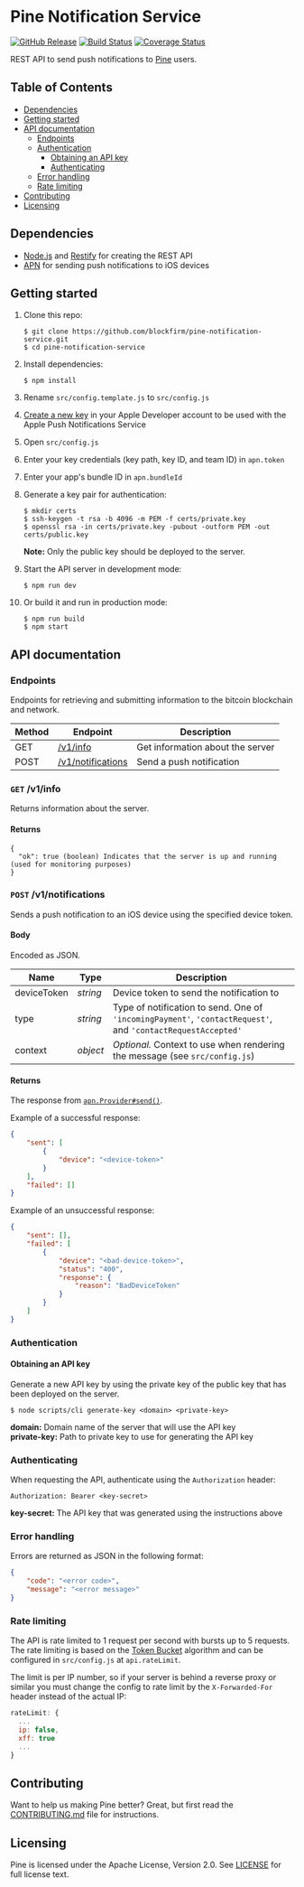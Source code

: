 Pine Notification Service
=========================

[![GitHub Release](https://img.shields.io/github/release/blockfirm/pine-notification-service.svg?style=flat-square)](https://github.com/blockfirm/pine-notification-service/releases)
[![Build Status](https://img.shields.io/travis/blockfirm/pine-notification-service.svg?branch=master&style=flat-square)](https://travis-ci.org/blockfirm/pine-notification-service)
[![Coverage Status](https://img.shields.io/coveralls/blockfirm/pine-notification-service.svg?style=flat-square)](https://coveralls.io/r/blockfirm/pine-notification-service)

REST API to send push notifications to [Pine](https://pine.pm) users.

## Table of Contents

* [Dependencies](#dependencies)
* [Getting started](#getting-started)
* [API documentation](#api-documentation)
  * [Endpoints](#endpoints)
  * [Authentication](#authentication)
     - [Obtaining an API key](#obtaining-an-api-key)
     - [Authenticating](#authenticating)
  * [Error handling](#error-handling)
  * [Rate limiting](#rate-limiting)
* [Contributing](#contributing)
* [Licensing](#licensing)

## Dependencies

* [Node.js](https://nodejs.org) and [Restify](http://restify.com) for creating the REST API
* [APN](https://developer.apple.com/notifications/) for sending push notifications to iOS devices

## Getting started

1. Clone this repo:
    ```
    $ git clone https://github.com/blockfirm/pine-notification-service.git
    $ cd pine-notification-service
    ```
2. Install dependencies:
    ```
    $ npm install
    ```
3. Rename `src/config.template.js` to `src/config.js`
4. [Create a new key](https://developer.apple.com/account/ios/authkey) in your Apple Developer account to be used with the Apple Push Notifications Service
5. Open `src/config.js`
6. Enter your key credentials (key path, key ID, and team ID) in `apn.token`
7. Enter your app's bundle ID in `apn.bundleId`
8. Generate a key pair for authentication:
    ```
    $ mkdir certs
    $ ssh-keygen -t rsa -b 4096 -m PEM -f certs/private.key
    $ openssl rsa -in certs/private.key -pubout -outform PEM -out certs/public.key
    ```

    **Note:** Only the public key should be deployed to the server.
9. Start the API server in development mode:
    ```
    $ npm run dev
    ```
10. Or build it and run in production mode:
    ```
    $ npm run build
    $ npm start
    ```

## API documentation

### Endpoints

Endpoints for retrieving and submitting information to the bitcoin blockchain and network.

| Method | Endpoint | Description |
| --- | --- | --- |
| GET | [/v1/info](#get-v1info) | Get information about the server |
| POST | [/v1/notifications](#post-v1notifications) | Send a push notification |

### `GET` /v1/info

Returns information about the server.

#### Returns

```
{
  "ok": true (boolean) Indicates that the server is up and running (used for monitoring purposes)
}
```

### `POST` /v1/notifications

Sends a push notification to an iOS device using the specified device token.

#### Body

Encoded as JSON.

| Name | Type | Description |
| --- | --- | --- |
| deviceToken | *string* | Device token to send the notification to |
| type | *string* | Type of notification to send. One of `'incomingPayment'`, `'contactRequest'`, and `'contactRequestAccepted'` |
| context | *object* | *Optional.* Context to use when rendering the message (see `src/config.js`) |

#### Returns

The response from [`apn.Provider#send()`](https://github.com/node-apn/node-apn/blob/master/doc/provider.markdown#class-apnprovider).

Example of a successful response:

```json
{
    "sent": [
        {
            "device": "<device-token>"
        }
    ],
    "failed": []
}
```

Example of an unsuccessful response:

```json
{
    "sent": [],
    "failed": [
        {
            "device": "<bad-device-token>",
            "status": "400",
            "response": {
                "reason": "BadDeviceToken"
            }
        }
    ]
}
```

### Authentication

#### Obtaining an API key

Generate a new API key by using the private key of the public key that has been
deployed on the server.

```
$ node scripts/cli generate-key <domain> <private-key>
```

**domain:** Domain name of the server that will use the API key  
**private-key:** Path to private key to use for generating the API key

### Authenticating

When requesting the API, authenticate using the `Authorization` header:

```
Authorization: Bearer <key-secret>
```

**key-secret:** The API key that was generated using the instructions above

### Error handling

Errors are returned as JSON in the following format:

```json
{
    "code": "<error code>",
    "message": "<error message>"
}
```

### Rate limiting

The API is rate limited to 1 request per second with bursts up to 5 requests. The rate limiting is
based on the [Token Bucket](https://en.wikipedia.org/wiki/Token_bucket) algorithm and can be configured
in `src/config.js` at `api.rateLimit`.

The limit is per IP number, so if your server is behind a reverse proxy or similar you must change the
config to rate limit by the `X-Forwarded-For` header instead of the actual IP:

```js
rateLimit: {
  ...
  ip: false,
  xff: true
  ...
}
```

## Contributing

Want to help us making Pine better? Great, but first read the
[CONTRIBUTING.md](CONTRIBUTING.md) file for instructions.

## Licensing

Pine is licensed under the Apache License, Version 2.0.
See [LICENSE](LICENSE) for full license text.
